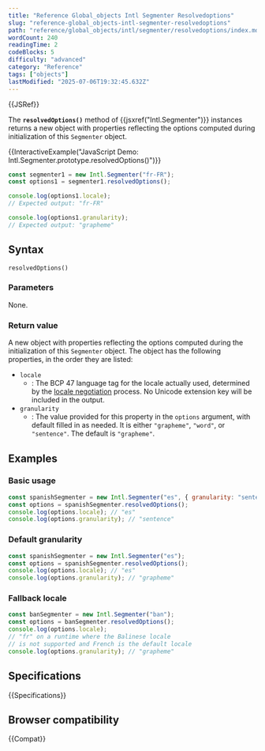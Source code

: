 ```yaml
---
title: "Reference Global_objects Intl Segmenter Resolvedoptions"
slug: "reference-global_objects-intl-segmenter-resolvedoptions"
path: "reference/global_objects/intl/segmenter/resolvedoptions/index.md"
wordCount: 240
readingTime: 2
codeBlocks: 5
difficulty: "advanced"
category: "Reference"
tags: ["objects"]
lastModified: "2025-07-06T19:32:45.632Z"
---
```



{{JSRef}}

The **`resolvedOptions()`** method of {{jsxref("Intl.Segmenter")}} instances returns a new object with properties reflecting the options computed during initialization of this `Segmenter` object.

{{InteractiveExample("JavaScript Demo: Intl.Segmenter.prototype.resolvedOptions()")}}

```js interactive-example
const segmenter1 = new Intl.Segmenter("fr-FR");
const options1 = segmenter1.resolvedOptions();

console.log(options1.locale);
// Expected output: "fr-FR"

console.log(options1.granularity);
// Expected output: "grapheme"
```

## Syntax

```js-nolint
resolvedOptions()
```

### Parameters

None.

### Return value

A new object with properties reflecting the options computed during the initialization of this `Segmenter` object. The object has the following properties, in the order they are listed:

- `locale`
  - : The BCP 47 language tag for the locale actually used, determined by the [locale negotiation](/en-US/docs/Web/JavaScript/Reference/Global_Objects/Intl#locale_identification_and_negotiation) process. No Unicode extension key will be included in the output.
- `granularity`
  - : The value provided for this property in the `options` argument, with default filled in as needed. It is either `"grapheme"`, `"word"`, or `"sentence"`. The default is `"grapheme"`.

## Examples

### Basic usage

```js
const spanishSegmenter = new Intl.Segmenter("es", { granularity: "sentence" });
const options = spanishSegmenter.resolvedOptions();
console.log(options.locale); // "es"
console.log(options.granularity); // "sentence"
```

### Default granularity

```js
const spanishSegmenter = new Intl.Segmenter("es");
const options = spanishSegmenter.resolvedOptions();
console.log(options.locale); // "es"
console.log(options.granularity); // "grapheme"
```

### Fallback locale

```js
const banSegmenter = new Intl.Segmenter("ban");
const options = banSegmenter.resolvedOptions();
console.log(options.locale);
// "fr" on a runtime where the Balinese locale
// is not supported and French is the default locale
console.log(options.granularity); // "grapheme"
```

## Specifications

{{Specifications}}

## Browser compatibility

{{Compat}}
